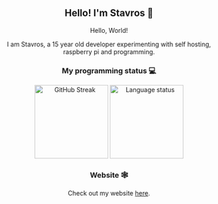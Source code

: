 <div align="center">
    <h2>Hello! I'm Stavros 👋</h2>
</div>

<div align="center">
    <p>Hello, World!</p>
    <p>I am Stavros, a 15 year old developer experimenting with self hosting, raspberry pi and programming.</p>
</div>

<div align="center">
    <h3>My programming status 💻</h3>
    <img src="https://github-readme-stats.vercel.app/api?username=steveiliop56&show_icons=true&theme=transparent" alt="GitHub Streak" height="165">
    <img src="https://github-readme-stats.vercel.app/api/top-langs/?username=steveiliop56&layout=compact&theme=transparent" alt="Language status" height="165">
</div>

<div align="center">
    <h3>Website 🕸️</h3>
    <p>Check out my website <a href="https://doesmycode.work">here</a>.</p>
</div>
